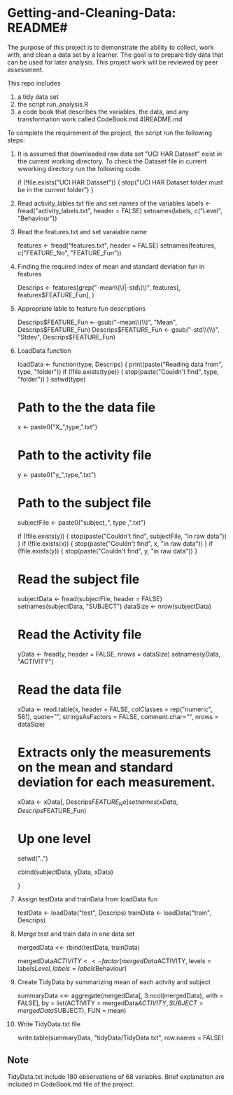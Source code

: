 # Getting-and-Cleaning-Data: README#
The purpose of this project is to demonstrate the ability to collect, work with, and clean a data set by a learner.
The goal is to prepare tidy data that can be used for later analysis.
This project work will be reviewed by peer assessment.

This repo includes

1) a tidy data set
2) the script run_analysis.R
3) a code book that describes the variables, the data, and any transformation work called CodeBook.md
4)README.md

To complete the requirement of the project, the script run the following steps:


1. It is assumed that downloaded raw data set "UCI HAR Dataset" exist in the current working directory.
To check the Dataset file in current wworking directory run the following code.

	if (!file.exists("UCI HAR Dataset")) {
	    stop("UCI HAR Dataset folder must be in the current folder")
	  }


2. Read activity_lables.txt file and set names of the variables
	labels <- fread("activity_labels.txt", header = FALSE)
    	setnames(labels, c("Level", "Behaviour"))

3. Read the features.txt and set varaiable name

	features <- fread("features.txt", header = FALSE)
  	setnames(features,  c("FEATURE_No", "FEATURE_Fun"))

4. Finding the required index of mean and standard deviation fun in features 

	Descrips <- features[grep("-mean\\(\\)|-std\\(\\)", features[, features$FEATURE_Fun], )

5. Appropriate lable to feature fun descriptions

	Descrips$FEATURE_Fun <- gsub("-mean\\(\\)", "Mean", Descrips$FEATURE_Fun)
	Descrips$FEATURE_Fun <- gsub("-std\\(\\)", "Stdev", Descrips$FEATURE_Fun)

6. LoadData function 

	 loadData <- function(type, Descrips) {
	  print(paste("Reading data from", type, "folder"))
	  if (!file.exists(type)) {
	    stop(paste("Couldn't find", type, "folder"))
	  }
	  setwd(type)
	  
	  # Path to the the data file
	  x <- paste0("X_",type,".txt")
	  # Path to the activity file
	  y <- paste0("y_",type,".txt")  
	  
	  # Path to the subject file
	  subjectFile  <- paste0("subject_", type ,".txt")
	  
	  if (!file.exists(y)) {
	    stop(paste("Couldn't find", subjectFile, "in raw data"))
	  }
	  if (!file.exists(x)) {
	    stop(paste("Couldn't find", x, "in raw data"))
	  }
	  if (!file.exists(y)) {
	    stop(paste("Couldn't find", y, "in raw data"))
	  }
	  
	  # Read the subject file
	  subjectData <- fread(subjectFile, header = FALSE)
	  setnames(subjectData, "SUBJECT")
	  dataSize <- nrow(subjectData)
	  
	  # Read the Activity file
	  yData <- fread(y, header = FALSE, nrows = dataSize)
	  setnames(yData, "ACTIVITY")
	  
	  # Read the data file
	   
	  xData <- read.table(x, header = FALSE, colClasses = rep("numeric", 561), 
	                      quote="", stringsAsFactors = FALSE, comment.char="", 
	                      nrows = dataSize)
	  
	  # Extracts only the measurements on the mean and standard deviation for each measurement. 
	  xData <- xData[, Descrips$FEATURE_No]
	  setnames(xData, Descrips$FEATURE_Fun)
	  
	  # Up one level
	  setwd("..")
	  
	  cbind(subjectData, yData, xData)
	  
	}


7. Assign testData and trainData from loadData fun

	testData <- loadData("test", Descrips)
	trainData <- loadData("train", Descrips)

8. Merge test and train data in one data set

	mergedData <<- rbind(testData, trainData)

	mergedData$ACTIVITY <<- factor(mergedData$ACTIVITY, 
	                                 levels = labels$Level, 
	                                 labels = labels$Behaviour)


9. Create TidyData by summarizing mean of each actvity and subject

	summaryData <<- aggregate(mergedData[, 3:ncol(mergedData), with = FALSE], by = 
	                              list(ACTIVITY = mergedData$ACTIVITY, 
	                                   SUBJECT = mergedData$SUBJECT), 
	                            FUN = mean)
10. Write TidyData.txt file

	write.table(summaryData, "tidyData/TidyData.txt", row.names = FALSE)

## Note ##
TidyData.txt include 180 observations of 68 variables. Brief explanation are included in CodeBook.md file of the project.
